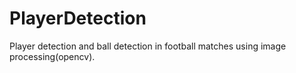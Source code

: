 # PlayerDetection
Player detection and ball detection in football matches using image processing(opencv).
